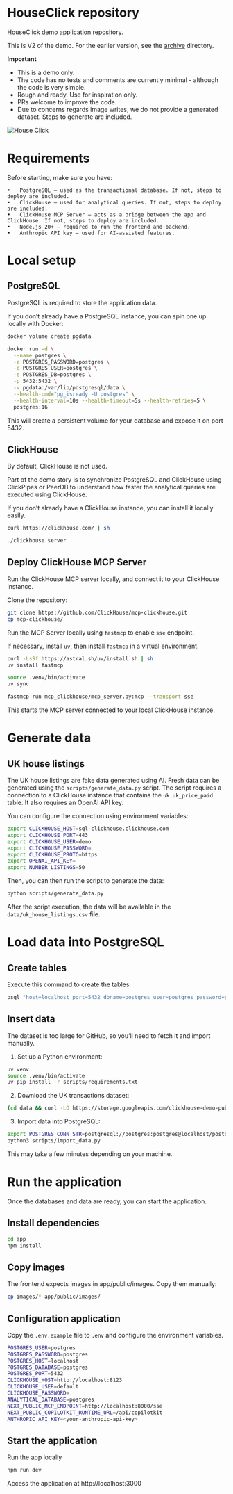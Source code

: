 # HouseClick repository

HouseClick demo application repository. 

This is V2 of the demo. For the earlier version, see the [archive](archive) directory.

**Important**

- This is a demo only. 
- The code has no tests and comments are currently minimal - although the code is very simple. 
- Rough and ready. Use for inspiration only. 
- PRs welcome to improve the code.
- Due to concerns regards image writes, we do not provide a generated dataset. Steps to generate are included.

![House Click](./house-click.png)

# Requirements

Before starting, make sure you have:

	•	PostgreSQL – used as the transactional database. If not, steps to deploy are included.
	•	ClickHouse – used for analytical queries. If not, steps to deploy are included.
	•	ClickHouse MCP Server – acts as a bridge between the app and ClickHouse. If not, steps to deploy are included.
	•	Node.js 20+ – required to run the frontend and backend.
	•	Anthropic API key – used for AI-assisted features.

# Local setup

## PostgreSQL

PostgreSQL is required to store the application data.

If you don’t already have a PostgreSQL instance, you can spin one up locally with Docker:

```sh
docker volume create pgdata

docker run -d \
  --name postgres \
  -e POSTGRES_PASSWORD=postgres \
  -e POSTGRES_USER=postgres \
  -e POSTGRES_DB=postgres \
  -p 5432:5432 \
  -v pgdata:/var/lib/postgresql/data \
  --health-cmd="pg_isready -U postgres" \
  --health-interval=10s --health-timeout=5s --health-retries=5 \
  postgres:16
```

This will create a persistent volume for your database and expose it on port 5432.

## ClickHouse

By default, ClickHouse is not used. 

Part of the demo story is to synchronize PostgreSQL and ClickHouse using ClickPipes or PeerDB to understand how faster the analytical queries are executed using ClickHouse. 

If you don’t already have a ClickHouse instance, you can install it locally easily. 

```sh
curl https://clickhouse.com/ | sh

./clickhouse server
```

## Deploy ClickHouse MCP Server

Run the ClickHouse MCP server locally, and connect it to your ClickHouse instance.

Clone the repository: 

```sh
git clone https://github.com/ClickHouse/mcp-clickhouse.git
cp mcp-clickhouse/
```

Run the MCP Server locally using `fastmcp` to enable `sse` endpoint. 

If necessary, install `uv`, then install `fastmcp` in a virtual environment.

```sh
curl -LsSf https://astral.sh/uv/install.sh | sh
uv install fastmcp

source .venv/bin/activate
uv sync

fastmcp run mcp_clickhouse/mcp_server.py:mcp --transport sse
```

This starts the MCP server connected to your local ClickHouse instance.

# Generate data 

## UK house listings 

The UK house listings are fake data generated using AI. Fresh data can be generated using the `scripts/generate_data.py` script. The script requires a connection to a ClickHouse instance that contains the `uk.uk_price_paid` table. It also requires an OpenAI API key. 

You can configure the connection using environment variables: 

```sh
export CLICKHOUSE_HOST=sql-clickhouse.clickhouse.com
export CLICKHOUSE_PORT=443
export CLICKHOUSE_USER=demo
export CLICKHOUSE_PASSWORD=
export CLICKHOUSE_PROTO=https
export OPENAI_API_KEY=
export NUMBER_LISTINGS=50
```

Then, you can then run the script to generate the data:

```sh
python scripts/generate_data.py
```

After the script execution, the data will be available in the `data/uk_house_listings.csv` file. 

# Load data into PostgreSQL

## Create tables

Execute this command to create the tables:

```sh
psql "host=localhost port=5432 dbname=postgres user=postgres password=postgres" -f schemas/postgres.sql 
```

## Insert data

The dataset is too large for GitHub, so you’ll need to fetch it and import manually.

1. Set up a Python environment:

```sh
uv venv
source .venv/bin/activate
uv pip install -r scripts/requirements.txt
```

2. Download the UK transactions dataset:

```sh
(cd data && curl -LO https://storage.googleapis.com/clickhouse-demo-public/uk_price_paid.csv)
```

3. Import data into PostgreSQL:

```sh
export POSTGRES_CONN_STR=postgresql://postgres:postgres@localhost/postgres
python3 scripts/import_data.py
```

This may take a few minutes depending on your machine.

# Run the application

Once the databases and data are ready, you can start the application.

## Install dependencies

```sh
cd app
npm install 
```

## Copy images

The frontend expects images in app/public/images. Copy them manually:

```sh
cp images/* app/public/images/
```

## Configuration application

Copy the `.env.example` file to `.env` and configure the environment variables.

```sh
POSTGRES_USER=postgres
POSTGRES_PASSWORD=postgres
POSTGRES_HOST=localhost
POSTGRES_DATABASE=postgres
POSTGRES_PORT=5432
CLICKHOUSE_HOST=http://localhost:8123
CLICKHOUSE_USER=default
CLICKHOUSE_PASSWORD=
ANALYTICAL_DATABASE=postgres
NEXT_PUBLIC_MCP_ENDPOINT=http://localhost:8000/sse
NEXT_PUBLIC_COPILOTKIT_RUNTIME_URL=/api/copilotkit
ANTHROPIC_API_KEY=<your-anthropic-api-key>
```

## Start the application

Run the app locally

```sh
npm run dev
```

Access the application at http://localhost:3000
